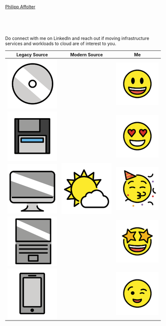 <html><script src="https://platform.linkedin.com/badges/js/profile.js" async defer type="text/javascript"></script>
<div class="badge-base LI-profile-badge" data-locale="en_US" data-size="large" data-theme="light" data-type="HORIZONTAL" data-vanity="philippaffolter" data-version="v1"><a class="badge-base__link LI-simple-link" href="https://no.linkedin.com/in/philippaffolter?trk=profile-badge">Philipp Affolter</a></div></html>  
<br>
<br>
<br>
<br>
<br>
Do connect with me on LinkedIn and reach out if moving infrastructure services and workloads to cloud are of interest to you.

|Legacy Source|Modern Source|Me|
|:-:|:-:|:-:|
|![CD](https://raw.githubusercontent.com/philippaffolter/philippaffolter.github.io/main/docs/emojis/cd.png)||![Smiles](https://raw.githubusercontent.com/philippaffolter/philippaffolter.github.io/main/docs/emojis/happy.png)|
|![Floppy](https://raw.githubusercontent.com/philippaffolter/philippaffolter.github.io/main/docs/emojis/floppy.png)||![Hearts](https://raw.githubusercontent.com/philippaffolter/philippaffolter.github.io/main/docs/emojis/hearts.png)|
|![PC](https://raw.githubusercontent.com/philippaffolter/philippaffolter.github.io/main/docs/emojis/pc.png)|![Cloud](https://raw.githubusercontent.com/philippaffolter/philippaffolter.github.io/main/docs/emojis/cloud.png)|![Party](https://raw.githubusercontent.com/philippaffolter/philippaffolter.github.io/main/docs/emojis/party.png)|
|![Laptop](https://raw.githubusercontent.com/philippaffolter/philippaffolter.github.io/main/docs/emojis/laptop.png)||![Stars](https://raw.githubusercontent.com/philippaffolter/philippaffolter.github.io/main/docs/emojis/stars.png)|
|![Phone](https://raw.githubusercontent.com/philippaffolter/philippaffolter.github.io/main/docs/emojis/phone.png)||![Wink](https://raw.githubusercontent.com/philippaffolter/philippaffolter.github.io/main/docs/emojis/wink.png)|

